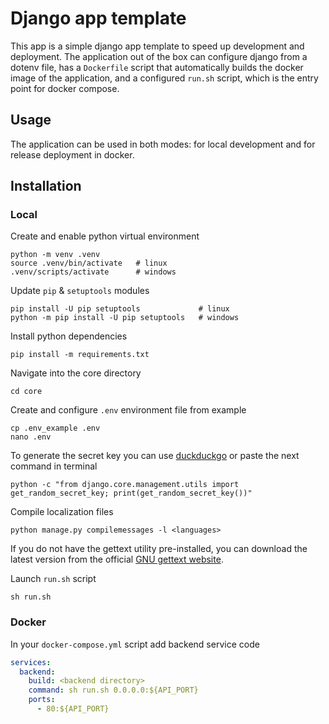 # Django app template

This app is a simple django app template to speed up development and deployment. The application out of the box can configure django from a dotenv file, has a `Dockerfile` script that automatically builds the docker image of the application, and a configured `run.sh` script, which is the entry point for docker compose.

## Usage

The application can be used in both modes: for local development and for release deployment in docker.

## Installation

### Local

Create and enable python virtual environment

    python -m venv .venv
    source .venv/bin/activate   # linux
    .venv/scripts/activate      # windows

Update `pip` & `setuptools` modules

    pip install -U pip setuptools             # linux
    python -m pip install -U pip setuptools   # windows

Install python dependencies

    pip install -m requirements.txt

Navigate into the core directory

    cd core

Create and configure `.env` environment file from example

    cp .env_example .env
    nano .env

To generate the secret key you can use [duckduckgo](https://duckduckgo.com/?q=password+50+strong&ia=answer) or paste the next command in terminal

    python -c "from django.core.management.utils import get_random_secret_key; print(get_random_secret_key())"

Compile localization files

    python manage.py compilemessages -l <languages>

If you do not have the gettext utility pre-installed, you can download the latest version from the official [GNU gettext website](https://www.gnu.org/software/gettext/#downloading).

Launch `run.sh` script

    sh run.sh

### Docker

In your `docker-compose.yml` script add backend service code

```yml
services:
  backend:
    build: <backend directory>
    command: sh run.sh 0.0.0.0:${API_PORT}
    ports:
      - 80:${API_PORT}
```
